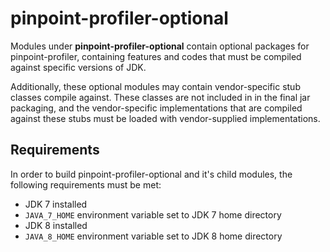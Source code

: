 # pinpoint-profiler-optional

Modules under **pinpoint-profiler-optional** contain optional packages for pinpoint-profiler, containing features and codes that must be compiled against specific versions of JDK.

Additionally, these optional modules may contain vendor-specific stub classes compile against.
These classes are not included in in the final jar packaging, and the vendor-specific implementations that are compiled against these stubs must be loaded with vendor-supplied implementations.

## Requirements
In order to build pinpoint-profiler-optional and it's child modules, the following requirements must be met:

* JDK 7 installed
* `JAVA_7_HOME` environment variable set to JDK 7 home directory
* JDK 8 installed
* `JAVA_8_HOME` environment variable set to JDK 8 home directory
